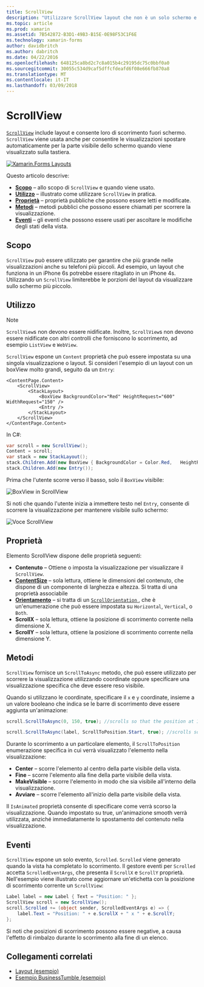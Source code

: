 ```yaml
---
title: ScrollView
description: "Utilizzare ScrollView layout che non è un solo schermo e includere contenuto liberare spazio per la tastiera."
ms.topic: article
ms.prod: xamarin
ms.assetid: 7B542872-B3D1-49B3-B15E-0E98F53C1F6E
ms.technology: xamarin-forms
author: davidbritch
ms.author: dabritch
ms.date: 04/22/2016
ms.openlocfilehash: 648125ca8bd2c7c8a015b4c29195dc75c0bbf0a0
ms.sourcegitcommit: 30055c534d9caf5dffcfdeafd6f08e666fb870a8
ms.translationtype: MT
ms.contentlocale: it-IT
ms.lasthandoff: 03/09/2018
---
```

# <a name="scrollview"></a>ScrollView

[`ScrollView`](https://developer.xamarin.com/api/type/Xamarin.Forms.ScrollView/) include layout e consente loro di scorrimento fuori schermo. `ScrollView` viene usata anche per consentire le visualizzazioni spostare automaticamente per la parte visibile dello schermo quando viene visualizzato sulla tastiera.

[![](scroll-view-images/layouts-sml.png "Xamarin.Forms Layouts")](scroll-view-images/layouts.png#lightbox "Xamarin.Forms Layouts")

Questo articolo descrive:

- **[Scopo](#Purpose)**  &ndash; allo scopo di `ScrollView` e quando viene usato.
- **[Utilizzo](#Usage)**  &ndash; illustrato come utilizzare `ScrollView` in pratica.
- **[Proprietà](#Properties)**  &ndash; proprietà pubbliche che possono essere letti e modificate.
- **[Metodi](#Methods)**  &ndash; metodi pubblici che possono essere chiamati per scorrere la visualizzazione.
- **[Eventi](#Events)**  &ndash; gli eventi che possono essere usati per ascoltare le modifiche degli stati della vista.

## <a name="purpose"></a>Scopo

`ScrollView` può essere utilizzato per garantire che più grande nelle visualizzazioni anche su telefoni più piccoli. Ad esempio, un layout che funziona in un iPhone 6s potrebbe essere ritagliato in un iPhone 4s. Utilizzando un `ScrollView` limiterebbe le porzioni del layout da visualizzare sullo schermo più piccolo.

## <a name="usage"></a>Utilizzo

> [!NOTE]
> `ScrollView`s non devono essere nidificate. Inoltre, `ScrollView`s non devono essere nidificate con altri controlli che forniscono lo scorrimento, ad esempio `ListView` e `WebView`.

`ScrollView` espone un `Content` proprietà che può essere impostata su una singola visualizzazione o layout. Si consideri l'esempio di un layout con un boxView molto grandi, seguito da un `Entry`:

```xaml
<ContentPage.Content>
    <ScrollView>
        <StackLayout>
            <BoxView BackgroundColor="Red" HeightRequest="600" WidthRequest="150" />
            <Entry />
        </StackLayout>
    </ScrollView>
</ContentPage.Content>
```

In C#:

```csharp
var scroll = new ScrollView();
Content = scroll;
var stack = new StackLayout();
stack.Children.Add(new BoxView { BackgroundColor = Color.Red,   HeightRequest = 600, WidthRequest = 600 });
stack.Children.Add(new Entry());
```

Prima che l'utente scorre verso il basso, solo il `BoxView` visibile:

![](scroll-view-images/scroll-start.png "BoxView in ScrollView")

Si noti che quando l'utente inizia a immettere testo nel `Entry`, consente di scorrere la visualizzazione per mantenere visibile sullo schermo:

![](scroll-view-images/scroll-end.png "Voce ScrollView")

## <a name="properties"></a>Proprietà

Elemento ScrollView dispone delle proprietà seguenti:

- **Contenuto** &ndash; Ottiene o imposta la visualizzazione per visualizzare il `ScrollView`.
- **[ContentSize](https://developer.xamarin.com/api/type/Xamarin.Forms.Size/)**  &ndash; sola lettura, ottiene le dimensioni del contenuto, che dispone di un componente di larghezza e altezza. Si tratta di una proprietà associabile
- **[Orientamento](https://developer.xamarin.com/api/type/Xamarin.Forms.ScrollOrientation/)**  &ndash; si tratta di un [ `ScrollOrientation` ](https://developer.xamarin.com/api/type/Xamarin.Forms.ScrollOrientation/), che è un'enumerazione che può essere impostata su `Horizontal`, `Vertical`, o `Both`.
- **ScrollX** &ndash; sola lettura, ottiene la posizione di scorrimento corrente nella dimensione X.
- **ScrollY** &ndash; sola lettura, ottiene la posizione di scorrimento corrente nella dimensione Y.

## <a name="methods"></a>Metodi

`ScrollView` fornisce un `ScrollToAsync` metodo, che può essere utilizzato per scorrere la visualizzazione utilizzando coordinate oppure specificare una visualizzazione specifica che deve essere reso visibile.

Quando si utilizzano le coordinate, specificare il `x` e `y` coordinate, insieme a un valore booleano che indica se le barre di scorrimento deve essere aggiunta un'animazione:

```csharp
scroll.ScrollToAsync(0, 150, true); //scrolls so that the position at 150px from the top is visible

scroll.ScrollToAsync(label, ScrollToPosition.Start, true); //scrolls so that the label is at the start of the list
```

Durante lo scorrimento a un particolare elemento, il `ScrollToPosition` enumerazione specifica in cui verrà visualizzato l'elemento nella visualizzazione:

- **Center** &ndash; scorre l'elemento al centro della parte visibile della vista.
- **Fine** &ndash; scorre l'elemento alla fine della parte visibile della vista.
- **MakeVisible** &ndash; scorre l'elemento in modo che sia visibile all'interno della visualizzazione.
- **Avviare** &ndash; scorre l'elemento all'inizio della parte visibile della vista.

Il `IsAnimated` proprietà consente di specificare come verrà scorso la visualizzazione. Quando impostato su true, un'animazione smooth verrà utilizzata, anziché immediatamente lo spostamento del contenuto nella visualizzazione.

## <a name="events"></a>Eventi

`ScrollView` espone un solo evento, `Scrolled`. `Scrolled` viene generato quando la vista ha completato lo scorrimento. Il gestore eventi per `Scrolled` accetta `ScrolledEventArgs`, che presenta il `ScrollX` e `ScrollY` proprietà. Nell'esempio viene illustrato come aggiornare un'etichetta con la posizione di scorrimento corrente un `ScrollView`:

```csharp
Label label = new Label { Text = "Position: " };
ScrollView scroll = new ScrollView();
scroll.Scrolled += (object sender, ScrolledEventArgs e) => {
    label.Text = "Position: " + e.ScrollX + " x " + e.ScrollY;
};
```

Si noti che posizioni di scorrimento possono essere negative, a causa l'effetto di rimbalzo durante lo scorrimento alla fine di un elenco.


## <a name="related-links"></a>Collegamenti correlati

- [Layout (esempio)](https://developer.xamarin.com/samples/xamarin-forms/UserInterface/Layout/)
- [Esempio BusinessTumble (esempio)](https://developer.xamarin.com/samples/xamarin-forms/UserInterface/BusinessTumble/)
